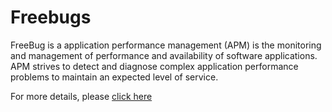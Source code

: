 # Freebugs
FreeBug is a  application performance management (APM) is the monitoring and management of performance and availability of software applications. APM strives to detect and diagnose complex application performance problems to maintain an expected level of service. 

For more details, please <a href="https://sr-firecloud.gitbook.io/freebugs/">click here</a>
